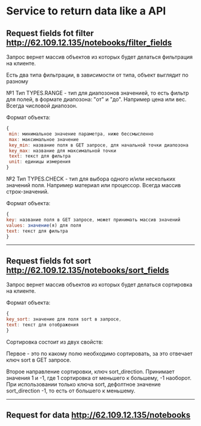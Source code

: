 # Service to return data like a API

## Request fields fot filter http://62.109.12.135/notebooks/filter_fields

 Запрос вернет массив объектов из которых будет делаться фильтрация на клиенте.

 Есть два типа фильтрации, в зависимости от типа, объект выглядит по разному

 №1 Тип TYPES.RANGE - тип для диапозонов значенией, то есть фильтр для полей, в формате диапозона: "от" и "до".
 Например цена или вес. Всегда числовой диапозон.

 Формат объекта:
 ```javascript
 {
  min: минимальное значение параметра, ниже бессмысленно
  max: максимальное значение
  key_min: название поля в GET запросе, для начальной точки диапозона
  key_max: название для максимальной точки
  text: текст для фильтра
  unit: единицы измерения
 }
 ```


  №2 Тип TYPES.CHECK - тип для выбора одного и/или нескольких значений поля.
 Например материал или процессор. Всегда массив строк-значений.

 Формат объекта:
  ```javascript
 {
  key: название поля в GET запросе, может принимать массив значений
  values: значение(я) для поля
  text: текст для фильтра
 }
 ```
------------------------------------------

## Request fields fot sort http://62.109.12.135/notebooks/sort_fields

Запрос вернет массив объектов из которых будет делаться сортировка на клиенте.

Формат объекта:
  ```javascript
{
 key_sort: значение для поля sort в запросе,
 text: текст для отображения
}
```

Сортировка состоит из двух свойств:

 Первое - это по какому полю необходимо сортировать, за это отвечает ключ sort в GET запросе.
   
 Второе направление сортировки, ключ sort_direction. 
 Принимает значения 1 и -1, где 1 сортировка от меньшего к большему, -1 наоборот. 
 При использовании только ключа sort, дефолтное значение sort_direction  -1, то есть от большего к меньшему.
 
------------------------------------------

## Request for data http://62.109.12.135/notebooks 
